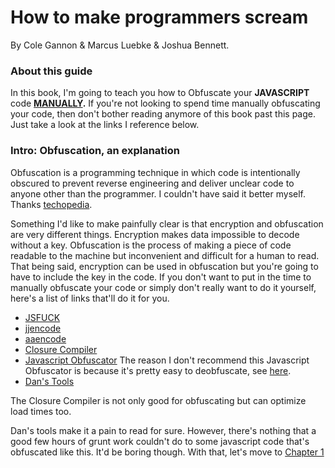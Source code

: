 # How to make programmers scream
By Cole Gannon & Marcus Luebke & Joshua Bennett.
### About this guide
In this book, I'm going to teach you how to Obfuscate your **JAVASCRIPT** code **[MANUALLY](https://en.wikipedia.org/wiki/Manual).** If you're not looking to spend time manually obfuscating your code, then don't bother reading anymore of this book past this page. Just take a look at the links I reference below.
### Intro: Obfuscation, an explanation
Obfuscation is a programming technique in which code is intentionally obscured to prevent reverse engineering and deliver unclear code to anyone other than the programmer. I couldn't have said it better myself. Thanks [techopedia](https://www.techopedia.com/definition/16375/obfuscation).

Something I'd like to make painfully clear is that encryption and obfuscation are very different things. Encryption makes data impossible to decode without a key. Obfuscation is the process of making a piece of code readable to the machine but inconvenient and difficult for a human to read. That being said, encryption can be used in obfuscation but you're going to have to include the key in the code. If you don't want to put in the time to manually obfuscate your code or simply don't really want to do it yourself, here's a list of links that'll do it for you.

- [JSFUCK](http://www.jsfuck.com/)
- [jjencode](http://utf-8.jp/public/jjencode.html)
- [aaencode](http://utf-8.jp/public/aaencode.html)
- [Closure Compiler](https://closure-compiler.appspot.com/home)
- [Javascript Obfuscator](https://javascriptobfuscator.com/)
  The reason I don't recommend this Javascript Obfuscator is because it's pretty easy to deobfuscate, see [here](jsdf.md).
- [Dan's Tools](http://www.danstools.com/javascript-obfuscate/index.php)

The Closure Compiler is not only good for obfuscating but can optimize load times too.

Dan's tools make it a pain to read for sure. However, there's nothing that a good few hours of grunt work couldn't do to some javascript code that's obfuscated like this. It'd be boring though. With that, let's move to [Chapter 1](ch1.md)
